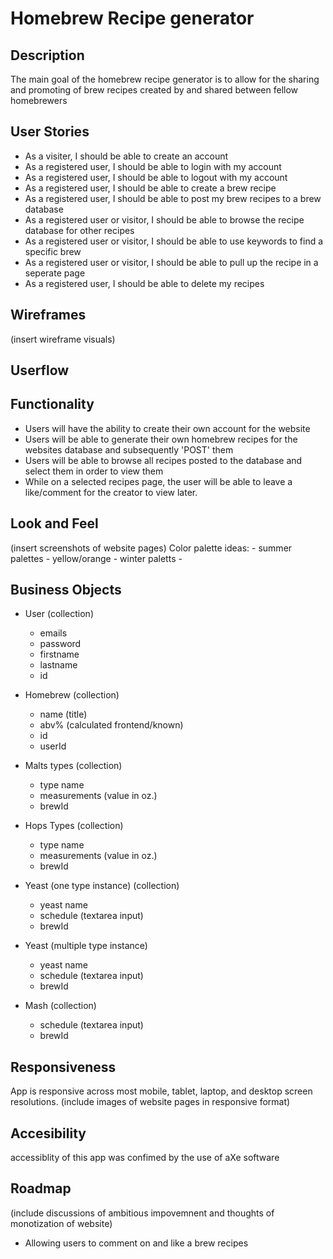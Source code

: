 # Homebrew Recipe generator

## Description
The main goal of the homebrew recipe generator is to allow for the sharing
and promoting of brew recipes created by and shared between fellow
homebrewers

## User Stories
 - As a visiter, I should be able to create an account
 - As a registered user, I should be able to login with my account
 - As a registered user, I should be able to logout with my account
 - As a registered user, I should be able to create a brew recipe
 - As a registered user, I should be able to post my brew recipes to a brew database
 - As a registered user or visitor, I should be able to browse the recipe database for other recipes
 - As a registered user or visitor, I should be able to use keywords to find a specific brew
 - As a registered user or visitor, I should be able to pull up the recipe in a seperate page
 - As a registered user, I should be able to delete my recipes

## Wireframes
(insert wireframe visuals)

## Userflow

## Functionality
 - Users will have the ability to create their own account for the website
 - Users will be able to generate their own homebrew recipes for the websites database
    and subsequently 'POST' them
 - Users will be able to browse all recipes posted to the database and select them in order to
    view them
 - While on a selected recipes page, the user will be able to leave a like/comment for the
    creator to view later.

## Look and Feel
(insert screenshots of website pages)
Color palette ideas:
    - summer palettes
        - yellow/orange
    - winter paletts
        -
        
## Business Objects 

 - User (collection)
	- emails
	- password
	- firstname
	- lastname
	- id

 - Homebrew (collection)
	- name (title)
	- abv% (calculated frontend/known)
	- id
	- userId

 - Malts types (collection)
	- type name
	- measurements (value in oz.)
	- brewId

 - Hops Types (collection)
	- type name
	- measurements (value in oz.)
	- brewId

 - Yeast (one type instance) (collection)
	- yeast name
	- schedule (textarea input)
	- brewId

 - Yeast (multiple type instance)
	- yeast name
	- schedule (textarea input)
	- brewId

 - Mash (collection)
	- schedule (textarea input)
	- brewId

## Responsiveness
App is responsive across most mobile, tablet, laptop, and desktop screen resolutions.
(include images of website pages in responsive format)

## Accesibility
accessiblity of this app was confimed by the use of aXe software

## Roadmap
(include discussions of ambitious impovemnent and thoughts of monotization of website)
- Allowing users to comment on and like a brew recipes